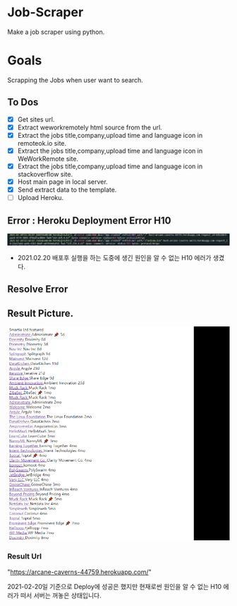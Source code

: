 # Job-Scraper

Make a job scraper using python.

# Goals

Scrapping the Jobs when user want to search.

## To Dos

- [x] Get sites url.
- [x] Extract weworkremotely html source from the url.
- [x] Extract the jobs title,company,upload time and language icon in remoteok.io site.
- [x] Extract the jobs title,company,upload time and language icon in WeWorkRemote site.
- [x] Extract the jobs title,company,upload time and language icon in stackoverflow site.
- [x] Host main page in local server.
- [x] Send extract data to the template.
- [ ] Upload Heroku.

## Error : Heroku Deployment Error H10

![errorPic](./img/herokuerror.png)

- 2021.02.20 배포후 실행을 하는 도중에 생긴 원인을 알 수 없는 H10 에러가 생겼다.

## Resolve Error

## Result Picture.

![result](./img/ezgif.com-gif-maker.gif)

### Result Url

"https://arcane-caverns-44759.herokuapp.com/"

2021-02-20일 기준으로 Deploy에 성공은 했지만 현재로썬 원인을 알 수 없는 H10 에러가 떠서 서버는 꺼놓은 상태입니다.
